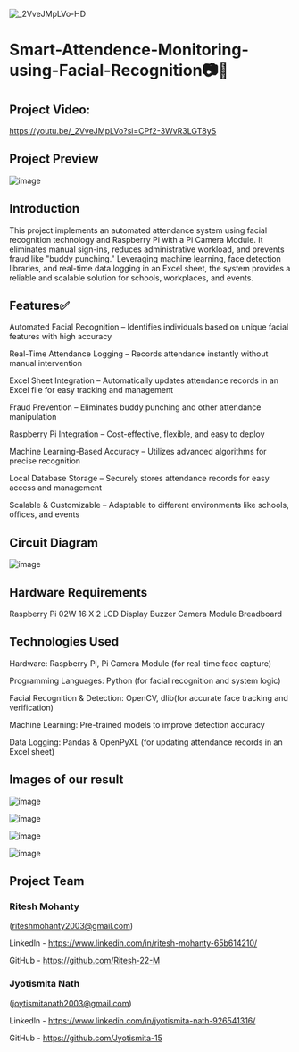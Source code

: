 ![_2VveJMpLVo-HD](https://github.com/user-attachments/assets/a720945c-6f21-46b6-98dc-db2f0b58e160)

# Smart-Attendence-Monitoring-using-Facial-Recognition📷📝

## Project Video:
https://youtu.be/_2VveJMpLVo?si=CPf2-3WvR3LGT8yS

## Project Preview
![image](https://github.com/user-attachments/assets/5c25e988-6255-4121-9b59-6304faf8630a)

## Introduction
This project implements an automated attendance system using facial recognition technology and Raspberry Pi with a Pi Camera Module. It eliminates manual sign-ins, reduces administrative workload, and prevents fraud like "buddy punching." Leveraging machine learning, face detection libraries, and real-time data logging in an Excel sheet, the system provides a reliable and scalable solution for schools, workplaces, and events. 

## Features✅
Automated Facial Recognition – Identifies individuals based on unique facial features with high accuracy

Real-Time Attendance Logging – Records attendance instantly  without manual intervention 

Excel Sheet Integration – Automatically updates attendance records in an Excel file for easy tracking and management

Fraud Prevention – Eliminates buddy punching and other attendance manipulation

Raspberry Pi Integration – Cost-effective, flexible, and easy to deploy

Machine Learning-Based Accuracy – Utilizes advanced algorithms for precise recognition

Local Database Storage – Securely stores attendance records for easy access and management

Scalable & Customizable – Adaptable to different environments like schools, offices, and events

## Circuit Diagram
![image](https://github.com/user-attachments/assets/e1deea90-1e37-474f-ba8d-40a9155490db)

## Hardware Requirements
Raspberry Pi 02W
16 X 2 LCD Display
Buzzer
Camera Module
Breadboard

## Technologies Used
Hardware: Raspberry Pi, Pi Camera Module (for real-time face capture)

Programming Languages: Python (for facial recognition and system logic)

Facial Recognition & Detection: OpenCV, dlib(for accurate face tracking and verification)

Machine Learning: Pre-trained models to improve detection accuracy

Data Logging: Pandas & OpenPyXL (for updating attendance records in an Excel sheet)

## Images of our result

![image](https://github.com/user-attachments/assets/0d221585-a2b9-444f-bc0d-2ac342afea77)

![image](https://github.com/user-attachments/assets/e89d59bf-7d54-4826-8ee0-15e14f9a9c99)

![image](https://github.com/user-attachments/assets/a4150b74-04db-41bd-a532-561a5c399f99)

![image](https://github.com/user-attachments/assets/49aace1f-f4b8-440a-8fc8-8db0279d314c)


## Project Team

### Ritesh Mohanty 
(riteshmohanty2003@gmail.com)

Linkedln - https://www.linkedin.com/in/ritesh-mohanty-65b614210/

GitHub - https://github.com/Ritesh-22-M

### Jyotismita Nath 
(joytismitanath2003@gmail.com)

Linkedln - https://www.linkedin.com/in/jyotismita-nath-926541316/

GitHub - https://github.com/Jyotismita-15
